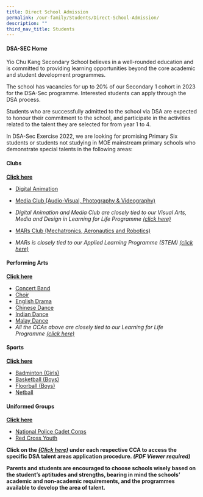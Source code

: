 ```yaml
---
title: Direct School Admission
permalink: /our-family/Students/Direct-School-Admission/
description: ""
third_nav_title: Students
---
```

#### **DSA-SEC Home**

Yio Chu Kang Secondary School believes in a well-rounded education and is committed to providing learning opportunities beyond the core academic and student development programmes.

The school has vacancies for up to 20% of our Secondary 1 cohort in 2023 for the DSA-Sec programme. Interested students can apply through the DSA process.

Students who are successfully admitted to the school via DSA are expected to honour their commitment to the school, and participate in the activities related to the talent they are selected for from year 1 to 4.

In DSA-Sec Exercise 2022, we are looking for promising Primary Six students or students not studying in MOE mainstream primary schools who demonstrate special talents in the following areas:

#### **Clubs**
**[Click here](/files/Students/Direct%20School%20Admission/2%20DIRECT%20SCHOOL%20ADMISSION%20for%20CLUBS.pdf)**
*   [Digital Animation](https://yiochukangsec-moe-edu-sg-admin.cwp.sg/our-curriculum/non-academic-programmes/co-curricular-activities/clubs/digital-animation-club)
*   [Media Club (Audio-Visual, Photography & Videography)](https://yiochukangsec-moe-edu-sg-admin.cwp.sg/our-curriculum/non-academic-programmes/co-curricular-activities/clubs/media-club-audio-visual-photography-n-videography)
*   _Digital Animation and Media Club are closely tied to our Visual Arts, Media and Design in Learning for Life Programme [(click here)](https://yiochukangsec.moe.edu.sg/our-curriculum/distinctive-programmes/learning-for-life-programme)_
    
*   [MARs Club (Mechatronics, Aeronautics and Robotics)](https://yiochukangsec-moe-edu-sg-admin.cwp.sg/our-curriculum/non-academic-programmes/co-curricular-activities/clubs/mars-club-mechatronics-aeronautics-and-robotics)
*   _MARs is closely tied to our Applied Learning Programme (STEM) [(click here)](https://yiochukangsec.moe.edu.sg/our-curriculum/distinctive-programmes/applied-learning-programme)_

#### **Performing Arts**
**[Click here](/files/Students/Direct%20School%20Admission/3%20DIRECT%20SCHOOL%20ADMISSION%20%20FOR%20Performing%20Arts.pdf)**

*   [Concert Band](https://yiochukangsec.moe.edu.sg/our-curriculum/non-academic-programmes/co-curricular-activities/performing-arts/concert-band)
*   [Choir](https://yiochukangsec.moe.edu.sg/our-curriculum/non-academic-programmes/co-curricular-activities/performing-arts/choir)
*   [English Drama](https://yiochukangsec.moe.edu.sg/our-curriculum/non-academic-programmes/co-curricular-activities/performing-arts/english-drama)
*   [Chinese Dance](https://yiochukangsec.moe.edu.sg/our-curriculum/non-academic-programmes/co-curricular-activities/performing-arts/chinese-dance)
*   [Indian Dance](https://yiochukangsec.moe.edu.sg/our-curriculum/non-academic-programmes/co-curricular-activities/performing-arts/indian-dance)
*   [Malay Dance](https://yiochukangsec.moe.edu.sg/our-curriculum/non-academic-programmes/co-curricular-activities/performing-arts/malay-dance)
*   _All the CCAs above are closely tied to our Learning for Life Programme [(click here)](https://yiochukangsec.moe.edu.sg/our-curriculum/distinctive-programmes/learning-for-life-programme)_

#### **Sports**
**[Click here](/files/Students/Direct%20School%20Admission/4%20DIRECT%20SCHOOL%20ADMISSION%20for%20SPORTS.pdf)**
*   [Badminton (Girls)](https://yiochukangsec.moe.edu.sg/our-curriculum/non-academic-programmes/co-curricular-activities/physical-sports/badminton-boys-n-girls)
*   [Basketball (Boys)](https://yiochukangsec.moe.edu.sg/our-curriculum/non-academic-programmes/co-curricular-activities/physical-sports/basketball-boys)
*   [Floorball (Boys)](https://yiochukangsec.moe.edu.sg/our-curriculum/non-academic-programmes/co-curricular-activities/physical-sports/floorball-boys)
*   [Netball](https://yiochukangsec.moe.edu.sg/our-curriculum/non-academic-programmes/co-curricular-activities/physical-sports/netball)

#### **Uniformed Groups**
**[Click here](/files/Students/Direct%20School%20Admission/5%20DIRECT%20SCHOOL%20ADMISSION%20for%20UGs.pdf)**
*   [National Police Cadet Corps](https://yiochukangsec.moe.edu.sg/our-curriculum/non-academic-programmes/co-curricular-activities/uniformed-groups/npcc)
*   [Red Cross Youth](https://yiochukangsec.moe.edu.sg/our-curriculum/non-academic-programmes/co-curricular-activities/uniformed-groups/red-cross-youth)

**Click on the _[(Click here)](https://yiochukangsec.moe.edu.sg/our-family/students/direct-school-admission#)_ under each respective CCA to access the specific DSA talent areas application procedure. _(PDF Viewer required)_**

**Parents and students are encouraged to choose schools wisely based on the student’s aptitudes and strengths, bearing in mind the schools’ academic and non-academic requirements, and the programmes available to develop the area of talent.**